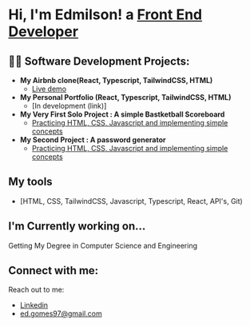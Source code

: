 <h1>Hi, I'm Edmilson! a <a href="https://www.linkedin.com/in/edmilson-gomes-6b4353242/">Front End Developer</a><br/></h1>

<h2>👨‍💻 Software Development Projects:</h2>

- <b>My Airbnb clone(React, Typescript, TailwindCSS, HTML)</b>
  - [Live demo ](https://firebnb.vercel.app/)</b></i>
- <b>My Personal Portfolio (React, Typescript, TailwindCSS, HTML)</b>
  - [In development (link)]</b></i>
- <b>My Very First Solo Project : A simple Bastketball Scoreboard</b>
  - [Practicing HTML, CSS, Javascript and implementing simple concepts](https://egomessss.github.io/Basketball-Scoreboard/)
- <b>My Second Project : A password generator</b>
  - [Practicing HTML, CSS, Javascript and implementing simple concepts](https://egomessss.github.io/Password-generator/)

<h2>My tools</h2>

- [HTML, CSS, TailwindCSS, Javascript, Typescript, React, API's, Git)

<h2>I'm Currently working on...</h2>
Getting My Degree in Computer Science and Engineering

<h2> Connect with me:</h2>

Reach out to me:
- [Linkedin](www.linkedin.com/in/edmilson-gomes-6b4353242)
- ed.gomes97@gmail.com 



